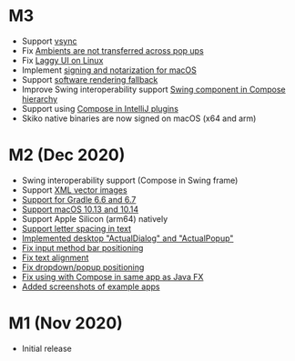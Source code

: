 # M3
   * Support [vsync](https://github.com/JetBrains/skiko/pull/44)
   * Fix [Ambients are not transferred across pop ups](https://github.com/JetBrains/compose-jb/issues/135)
   * Fix [Laggy UI on Linux](https://github.com/JetBrains/compose-jb/issues/23)
   * Implement [signing and notarization for macOS](https://github.com/JetBrains/compose-jb/tree/master/tutorials/Signing_and_notarization_on_macOS)
   * Support [software rendering fallback](https://github.com/JetBrains/skiko/pull/56)
   * Improve Swing interoperability support [Swing component in Compose hierarchy](https://github.com/JetBrains/compose-jb/tree/master/tutorials/Swing_Integration#adding-a-swing-component-to-cfd-composition-using-swingpanel)
   * Support using [Compose in IntelliJ plugins](https://github.com/JetBrains/compose-jb/tree/master/examples/intelliJPlugin)
   * Skiko native binaries are now signed on macOS (x64 and arm)

# M2 (Dec 2020)
   * Swing interoperability support (Compose in Swing frame)
   * Support [XML vector images](https://developer.android.com/guide/topics/graphics/vector-drawable-resources)
   * [Support for Gradle 6.6 and 6.7](https://github.com/JetBrains/compose-jb/issues/66)
   * [Support macOS 10.13 and 10.14](https://github.com/JetBrains/compose-jb/issues/76)
   * Support Apple Silicon (arm64) natively
   * [Support letter spacing in text](https://github.com/JetBrains/compose-jb/issues/82)
   * [Implemented desktop "ActualDialog" and "ActualPopup"](https://github.com/JetBrains/compose-jb/issues/19)
   * [Fix input method bar positioning](https://github.com/JetBrains/compose-jb/issues/67)
   * [Fix text alignment](https://github.com/JetBrains/compose-jb/issues/92)
   * [Fix dropdown/popup positioning](https://github.com/JetBrains/compose-jb/issues/139)
   * [Fix using with Compose in same app as Java FX](https://github.com/JetBrains/compose-jb/issues/17)
   * [Added screenshots of example apps](https://github.com/JetBrains/compose-jb/issues/90)

# M1 (Nov 2020)
   * Initial release
